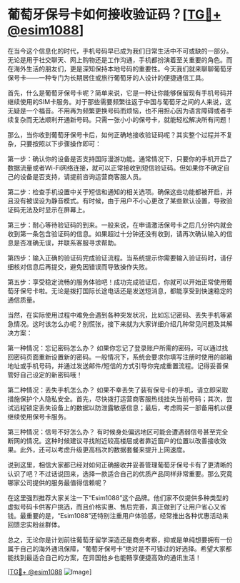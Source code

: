 # 葡萄牙保号卡如何接收验证码？[[TG💪+ @esim1088](https://t.me/s/esim1088)]

在当今这个信息化的时代，手机号码早已成为我们日常生活中不可或缺的一部分。无论是用于社交聊天、网上购物还是工作沟通，手机都扮演着至关重要的角色。而在海外生活的朋友们，更是深知保持本地号码的重要性。今天我们就来聊聊葡萄牙保号卡——一种专门为长期居住或旅行葡萄牙的人设计的便捷通信工具。

首先，什么是葡萄牙保号卡呢？简单来说，它是一种让你能够保留现有手机号码并继续使用的SIM卡服务。对于那些需要频繁往返于中国与葡萄牙之间的人来说，这无疑是一个福音。不用再为频繁更换号码而烦恼，也不用担心因为语言障碍或者手续复杂而无法顺利开通新号码。只需一张小小的保号卡，就能轻松解决所有问题！

那么，当你收到葡萄牙保号卡后，如何正确地接收验证码呢？其实整个过程并不复杂，只要按照以下步骤操作即可：

第一步：确认你的设备是否支持国际漫游功能。通常情况下，只要你的手机开启了数据流量或者Wi-Fi网络连接，就可以正常接收到短信验证码。但如果你不确定自己的设备是否支持，请提前咨询运营商客服人员。

第二步：检查手机设置中关于短信和通知的相关选项。确保这些功能都被开启，并且没有被误设为静音模式。有时候，由于用户不小心更改了某些默认设置，导致验证码无法及时显示在屏幕上。

第三步：耐心等待验证码的到来。一般来说，在申请激活保号卡之后几分钟内就会收到第一条包含验证码的信息。如果超过十分钟还没有收到，请再次确认输入的信息是否准确无误，并联系客服寻求帮助。

第四步：输入正确的验证码完成验证流程。当系统提示你需要输入验证码时，请仔细核对信息后再提交，避免因错误而导致操作失败。

第五步：享受稳定流畅的服务体验吧！成功完成验证后，你就可以开始正常使用葡萄牙保号卡啦。无论是拨打国际长途电话还是发送短消息，都能享受到快速稳定的通信质量。

当然，在实际使用过程中难免会遇到各种突发状况，比如忘记密码、丢失手机等紧急情况。这时该怎么办呢？别慌张，接下来就为大家详细介绍几种常见问题及其解决方案：

第一种情况：忘记密码怎么办？
如果你忘记了登录账户所需的密码，可以通过找回密码页面重新设置新的密码。一般情况下，系统会要求你填写注册时使用的邮箱地址或手机号码，并通过发送邮件/短信的方式引导你完成重置流程。记得妥善保管好自己设定的新密码哦！

第二种情况：丢失手机怎么办？
如果不幸丢失了装有保号卡的手机，请立即采取措施保护个人隐私安全。首先，尽快拨打运营商客服热线挂失当前号码；其次，尝试远程锁定丢失设备上的数据以防泄露敏感信息；最后，考虑购买一部备用机以便继续使用保号卡服务。

第三种情况：信号不好怎么办？
有时候身处偏远地区可能会遭遇弱信号甚至完全断网的情况。这种时候建议寻找附近较高楼层或者靠近窗户的位置以改善接收效果。此外，还可以考虑升级更高档次的数据套餐来提升上网速度。

说到这里，相信大家都已经对如何正确接收并妥善管理葡萄牙保号卡有了更清晰的认识了吧？不过话说回来，选择一款适合自己的优质产品同样非常重要。那么究竟哪家公司提供的服务最值得信赖呢？

在这里强烈推荐大家关注一下“Esim1088”这个品牌。他们家不仅提供多种类型的虚拟号码卡供客户挑选，而且价格实惠、售后完善，真正做到了让用户省心又省钱。最重要的是，“Esim1088”还特别注重用户体验感，经常推出各种优惠活动来回馈忠实粉丝群体。

总之，无论你是计划前往葡萄牙留学深造还是商务考察，抑或是单纯想要拥有一份属于自己的海外通讯保障，“葡萄牙保号卡”绝对是不可错过的好选择。希望大家都能找到最适合自己的方案，在异国他乡也能畅享便捷高效的通讯生活！

[[TG💪+ @esim1088](https://t.me/s/esim1088) ![Image](https://i.postimg.cc/4NQfJmqS/Snipaste-2025-05-13-00-14-12.png)]